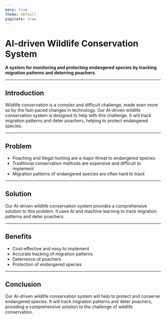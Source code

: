 ```yaml
---
marp: true
theme: default
paginate: true
---
```

# AI-driven Wildlife Conservation System

**A system for monitoring and protecting endangered species by tracking migration patterns and deterring poachers.**

---
## Introduction 

Wildlife conservation is a complex and difficult challenge, made even more so by the fast-paced changes in technology. Our AI-driven wildlife conservation system is designed to help with this challenge. It will track migration patterns and deter poachers, helping to protect endangered species.

---
## Problem 

- Poaching and illegal hunting are a major threat to endangered species
- Traditional conservation methods are expensive and difficult to implement
- Migration patterns of endangered species are often hard to track

---
## Solution 

Our AI-driven wildlife conservation system provides a comprehensive solution to this problem. It uses AI and machine learning to track migration patterns and deter poachers. 

---
## Benefits

- Cost-effective and easy to implement
- Accurate tracking of migration patterns
- Deterrence of poachers
- Protection of endangered species

---
## Conclusion 

Our AI-driven wildlife conservation system will help to protect and conserve endangered species. It will track migration patterns and deter poachers, providing a comprehensive solution to the challenge of wildlife conservation.
  
